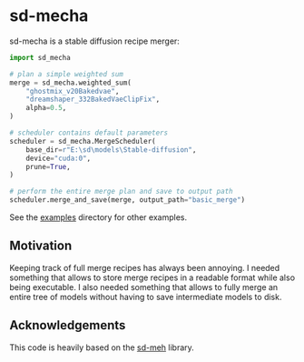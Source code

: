 # sd-mecha

sd-mecha is a stable diffusion recipe merger:

```python
import sd_mecha

# plan a simple weighted sum
merge = sd_mecha.weighted_sum(
    "ghostmix_v20Bakedvae",
    "dreamshaper_332BakedVaeClipFix",
    alpha=0.5,
)

# scheduler contains default parameters
scheduler = sd_mecha.MergeScheduler(
    base_dir=r"E:\sd\models\Stable-diffusion",
    device="cuda:0",
    prune=True,
)

# perform the entire merge plan and save to output path
scheduler.merge_and_save(merge, output_path="basic_merge")
```

See the [examples](/examples) directory for other examples.

## Motivation

Keeping track of full merge recipes has always been annoying.
I needed something that allows to store merge recipes in a readable format while also being executable.
I also needed something that allows to fully merge an entire tree of models without having to save intermediate models to disk.

## Acknowledgements

This code is heavily based on the [sd-meh](https://github.com/s1dlx/meh) library.
